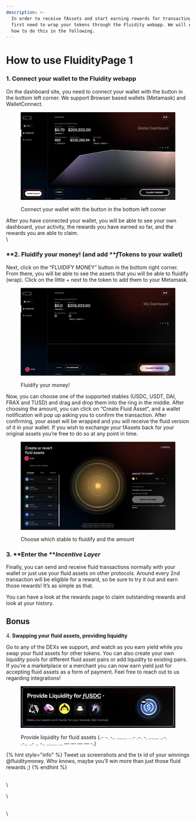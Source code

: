 ```yaml
---
description: >-
  In order to receive fAssets and start earning rewards for transacting, you
  first need to wrap your tokens through the Fluidity webapp. We will explain
  how to do this in the following.
---
```


# How to use FluidityPage 1

### 1. **Connect your wallet to the Fluidity webapp**

On the dashboard site, you need to connect your wallet with the button in the bottom left corner. We support Browser based wallets (Metamask) and WalletConnect.

<figure><img src="../../../.gitbook/assets/image.png" alt=""><figcaption><p>Connect your wallet with the button in the bottom left corner</p></figcaption></figure>

After you have connected your wallet, you will be able to see your own dashboard, your activity, the rewards you have earned so far, and the rewards you are able to claim.\
\


### **2. Fluidify your money! (and add **_**f**_**Tokens to your wallet)**

Next, click on the “FLUIDIFY MONEY” button in the bottom right corner. From there, you will be able to see the assets that you will be able to fluidify (wrap). Click on the little + next to the token to add them to your Metamask.

<figure><img src="../../../.gitbook/assets/image (2).png" alt=""><figcaption><p>Fluidify your money!</p></figcaption></figure>

Now, you can choose one of the supported stables (USDC, USDT, DAI, FRAX and TUSD) and drag and drop them into the ring in the middle. After choosing the amount, you can click on “Create Fluid Asset”, and a wallet notification will pop up asking you to confirm the transaction. After confirming, your asset will be wrapped and you will receive the fluid version of it in your wallet. If you wish to exchange your fAssets back for your original assets you’re free to do so at any point in time.

<figure><img src="../../../.gitbook/assets/image (1).png" alt=""><figcaption><p>Choose which stable to fluidify and the amount</p></figcaption></figure>

### 3. **Enter the **_**Incentive Layer**_

Finally, you can send and receive fluid transactions normally with your wallet or just use your fluid assets on other protocols. Around every 2nd transaction will be eligible for a reward, so be sure to try it out and earn those rewards! It’s as simple as that.

You can have a look at the rewards page to claim outstanding rewards and look at your history.







## **Bonus** <a href="#d0a5" id="d0a5"></a>

4\. **Swapping your fluid assets, providing liquidity**

Go to any of the DEXs we support, and watch as you earn yield while you swap your fluid assets for other tokens. You can also create your own liquidity pools for different fluid asset pairs or add liquidity to existing pairs. If you’re a marketplace or a merchant you can now earn yield just for accepting fluid assets as a form of payment. Feel free to reach out to us regarding integrations!



<figure><img src="../../../.gitbook/assets/image (3).png" alt=""><figcaption><p>Provide liquidity for fluid assets (.- -. -.. ……. . .- .-. -. ……. ..-. .-.. ..- .. -.. ……. … — — — — -.)</p></figcaption></figure>

{% hint style="info" %}
Tweet us screenshots and the tx id of your winnings @fluiditymoney. Who knows, maybe you’ll win more than just those fluid rewards ;)
{% endhint %}



\
\


\


\
\
